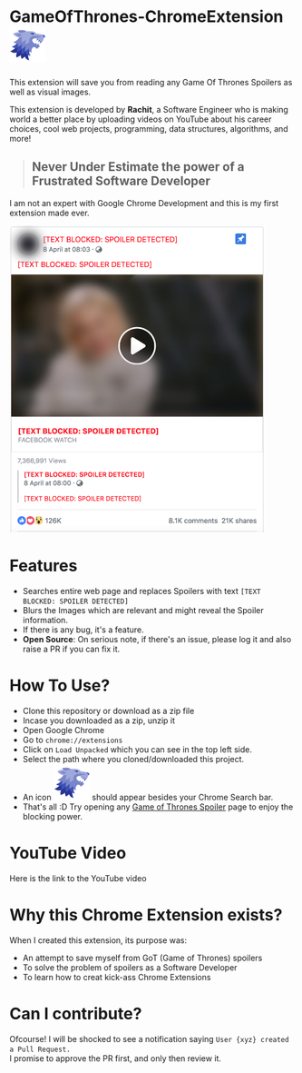 # GameOfThrones-ChromeExtension <img src="icon-stark.png" alt="drawing" width="64"/>

This extension will save you from reading any Game Of Thrones Spoilers as well as visual images. <br/>

This extension is developed by **Rachit**, a Software Engineer who is making world a better place by uploading videos on YouTube about his career choices, cool web projects, programming, data structures, algorithms, and more!  <br/>

> ## Never Under Estimate the power of a Frustrated Software Developer

I am not an expert with Google Chrome Development and this is my first extension made ever. 

<img src="how-it-works.png" alt="drawing" width="450"/> 

# Features
- Searches entire web page and replaces Spoilers with text `[TEXT BLOCKED: SPOILER DETECTED]`
- Blurs the Images which are relevant and might reveal the Spoiler information.
- If there is any bug, it's a feature. 
- **Open Source**: On serious note, if there's an issue, please log it and also raise a PR if you can fix it.

# How To Use?
- Clone this repository or download as a zip file
- Incase you downloaded as a zip, unzip it
- Open Google Chrome
- Go to `chrome://extensions`
- Click on `Load Unpacked` which you can see in the top left side.
- Select the path where you cloned/downloaded this project.
- An icon <img src="icon-stark.png" alt="drawing" width="64"/> should appear besides your Chrome Search bar.
- That's all :D Try opening any [Game of Thrones Spoiler](https://www.google.com/search?ei=ubSxXMO5HY7Y0wKQ8J-ICQ&q=game+of+thrones+spoilers+list&oq=game+of+thrones+spoilers+list&gs_l=psy-ab.3...1044.1447..1643...0.0..0.175.802.0j5......0....1..gws-wiz.dqbPZYkKiHY) page to enjoy the blocking power.

# YouTube Video
Here is the link to the YouTube video

# Why this Chrome Extension exists?
When I created this extension, its purpose was: 
- An attempt to save myself from GoT (Game of Thrones) spoilers 
- To solve the problem of spoilers as a Software Developer
- To learn how to creat kick-ass Chrome Extensions

# Can I contribute?
Ofcourse! I will be shocked to see a notification saying `User {xyz} created a Pull Request.` <br/>
I promise to approve the PR first, and only then review it.
